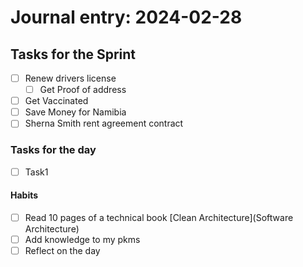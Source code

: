 # Journal entry:  2024-02-28

## Tasks for the Sprint
 - [ ] Renew drivers license 
	 - [ ] Get Proof of address
 - [ ] Get Vaccinated
 - [ ] Save Money for Namibia
 - [ ] Sherna Smith rent agreement contract

### Tasks for the day
- [ ] Task1

#### Habits
- [ ] Read 10 pages of a technical book [Clean Architecture](Software Architecture)
- [ ] Add knowledge to my pkms
- [ ] Reflect on the day